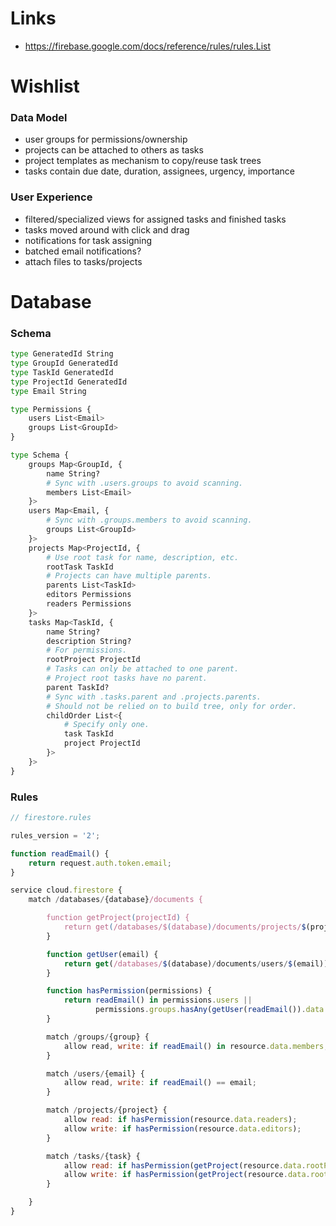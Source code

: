 # Links

- https://firebase.google.com/docs/reference/rules/rules.List

# Wishlist

### Data Model

- user groups for permissions/ownership
- projects can be attached to others as tasks
- project templates as mechanism to copy/reuse task trees
- tasks contain due date, duration, assignees, urgency, importance

### User Experience

- filtered/specialized views for assigned tasks and finished tasks
- tasks moved around with click and drag
- notifications for task assigning
- batched email notifications?
- attach files to tasks/projects

# Database

### Schema

```python
type GeneratedId String
type GroupId GeneratedId
type TaskId GeneratedId
type ProjectId GeneratedId
type Email String

type Permissions {
    users List<Email>
    groups List<GroupId>
}

type Schema {
    groups Map<GroupId, {
        name String?
        # Sync with .users.groups to avoid scanning.
        members List<Email>
    }>
    users Map<Email, {
        # Sync with .groups.members to avoid scanning.
        groups List<GroupId>
    }>
    projects Map<ProjectId, {
        # Use root task for name, description, etc.
        rootTask TaskId
        # Projects can have multiple parents.
        parents List<TaskId>
        editors Permissions
        readers Permissions
    }>
    tasks Map<TaskId, {
        name String?
        description String?
        # For permissions.
        rootProject ProjectId
        # Tasks can only be attached to one parent.
        # Project root tasks have no parent.
        parent TaskId?
        # Sync with .tasks.parent and .projects.parents.
        # Should not be relied on to build tree, only for order.
        childOrder List<{
            # Specify only one.
            task TaskId
            project ProjectId
        }>
    }>
}
```

### Rules

```js
// firestore.rules

rules_version = '2';

function readEmail() {
    return request.auth.token.email;
}

service cloud.firestore {
    match /databases/{database}/documents {

        function getProject(projectId) {
            return get(/databases/$(database)/documents/projects/$(projectId))
        }

        function getUser(email) {
            return get(/databases/$(database)/documents/users/$(email))
        }

        function hasPermission(permissions) {
            return readEmail() in permissions.users ||
                   permissions.groups.hasAny(getUser(readEmail()).data.groups)
        }

        match /groups/{group} {
            allow read, write: if readEmail() in resource.data.members;
        }

        match /users/{email} {
            allow read, write: if readEmail() == email;
        }

        match /projects/{project} {
            allow read: if hasPermission(resource.data.readers);
            allow write: if hasPermission(resource.data.editors);
        }

        match /tasks/{task} {
            allow read: if hasPermission(getProject(resource.data.rootProject).data.readers);
            allow write: if hasPermission(getProject(resource.data.rootProject).data.editors);
        }

    }
}
```

